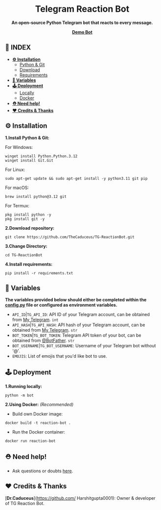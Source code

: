<div align="center"><h1>Telegram Reaction Bot</h1>
<b>An open-source Python Telegram bot that reacts to every message.</b>

<a href="https://t.me/DrReactBot"><b>Demo Bot</b></a>
</div>

## **📑 INDEX**

* [**⚙️ Installation**](#installation)
  * [Python & Git](#i-1)
  * [Download](#i-2)
  * [Requirements](#i-3)
* [**📝 Variables**](#variables)
* [**🕹 Deployment**](#deployment)
  * [Locally](#d-1)
  * [Docker](#d-2)
* [**⛑️ Need help!**](#help)
* [**❤️ Credits & Thanks**](#credits)

<a name="installation"></a>

## ⚙️ Installation

<a name="i-1"></a>

**1.Install Python & Git:**

For Windows:
```
winget install Python.Python.3.12
winget install Git.Git
```
For Linux:
```
sudo apt-get update && sudo apt-get install -y python3.11 git pip
```
For macOS:
```
brew install python@3.12 git
```
For Termux:
```
pkg install python -y
pkg install git -y
```

<a name="i-2"></a>

**2.Download repository:**
```
git clone https://github.com/TheCaduceus/TG-ReactionBot.git
```

**3.Change Directory:**

```
cd TG-ReactionBot
```

<a name="i-3"></a>

**4.Install requirements:**

```
pip install -r requirements.txt
```

<a name="variables"></a>

## 📝 Variables
**The variables provided below should either be completed within the [config.py](https://github.com/TheCaduceus/TG-ReactionBot/blob/main/bot/config.py) file or configured as environment variables.**
* `API_ID`|`TG_API_ID`: API ID of your Telegram account, can be obtained from [My Telegram](https://my.telegram.org). `int`
* `API_HASH`|`TG_API_HASH`: API hash of your Telegram account, can be obtained from [My Telegram](https://my.telegram.org). `str`
* `BOT_TOKEN`|`TG_BOT_TOKEN`: Telegram API token of your bot, can be obtained from [@BotFather](https://t.me/BotFather). `str`
* `BOT_USERNAME`|`TG_BOT_USERNAME`: Username of your Telegram bot without '@'.
* `EMOJIS`: List of emojis that you'd like bot to use.

<a name="deployment"></a>

## 🕹 Deployment

<a name="d-1"></a>

**1.Running locally:**
```
python -m bot
```

<a name="d-2"></a>

**2.Using Docker:** *(Recommended)*
* Build own Docker image:
```
docker build -t reaction-bot .
```
* Run the Docker container:
```
docker run reaction-bot
```

<a name="help"></a>

## ⛑️ Need help!
- Ask questions or doubts [here](https://t.me/harshit_g91).

<a name="credits"></a>

## ❤️ Credits & Thanks

[**Dr.Caduceus**](https://github.com/ Harshitgupta0001): Owner & developer of TG Reaction Bot.
